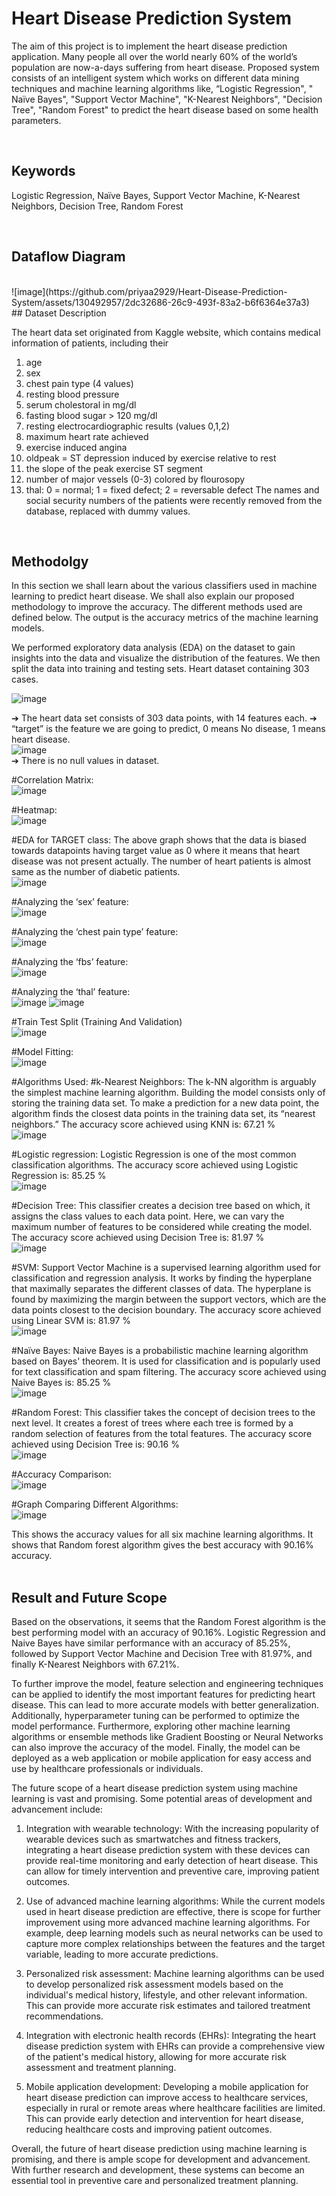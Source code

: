 
# Heart Disease Prediction System

The aim of this project is to implement the heart disease prediction application. Many people all over
the world nearly 60% of the world’s population are now-a-days suffering from heart disease. 
Proposed system consists of an intelligent system which works on different data mining techniques and machine learning algorithms like, “Logistic Regression", " Naïve Bayes", "Support Vector Machine", "K-Nearest Neighbors", "Decision Tree", "Random Forest" to predict the heart disease based on some health parameters.

<br />

## Keywords

Logistic Regression, Naïve Bayes, Support Vector Machine, K-Nearest Neighbors, Decision Tree, Random Forest

<br />

## Dataflow Diagram
<br />
![image](https://github.com/priyaa2929/Heart-Disease-Prediction-System/assets/130492957/2dc32686-26c9-493f-83a2-b6f6364e37a3)


<br />
## Dataset Description

The heart data set originated from Kaggle website, which contains medical information of patients, including their
1. age
2. sex
3. chest pain type (4 values)
4. resting blood pressure
5. serum cholestoral in mg/dl
6. fasting blood sugar > 120 mg/dl
7. resting electrocardiographic results (values 0,1,2)
8. maximum heart rate achieved
9. exercise induced angina
10. oldpeak = ST depression induced by exercise relative to rest
11. the slope of the peak exercise ST segment
12. number of major vessels (0-3) colored by flourosopy
13. thal: 0 = normal; 1 = fixed defect; 2 = reversable defect The names and social security numbers of the patients were recently removed from the database, replaced with dummy values.

<br />

## Methodolgy

In this section we shall learn about the various classifiers used in machine learning to predict heart disease. We shall also explain our proposed methodology to improve the accuracy. The different methods used are defined below. The output is the accuracy metrics of the machine learning models. 

We performed exploratory data analysis (EDA) on the dataset to gain insights into the data and visualize the distribution of the features. We then split the data into training and testing sets. Heart dataset containing 303 cases.
<br />

![image](https://github.com/priyaa2929/Heart-Disease-Prediction-System/assets/130492957/0195ec08-21b8-434c-9164-4d6e3b3eee68)
<br />

➔ The heart data set consists of 303 data points, with 14 features each.
➔ “target” is the feature we are going to predict, 0 means No disease, 1 means heart disease.
<br />
![image](https://github.com/priyaa2929/Heart-Disease-Prediction-System/assets/130492957/60138479-1a41-4439-b9d6-72c1ef4dd03d)
<br />
➔ There is no null values in dataset.
<br />

#Correlation Matrix:
<br />
![image](https://github.com/priyaa2929/Heart-Disease-Prediction-System/assets/130492957/e1130491-a8e1-4f5a-b1a3-1400038e53a7)
<br />

#Heatmap:
<br />
![image](https://github.com/priyaa2929/Heart-Disease-Prediction-System/assets/130492957/705214c9-1977-425b-82a2-f76b6a130cca)
<br />

#EDA for TARGET class:
The above graph shows that the data is biased towards datapoints having target value as 0 where it means that heart disease was not present actually. The number of heart patients is almost same as the number of diabetic patients.
<br />
![image](https://github.com/priyaa2929/Heart-Disease-Prediction-System/assets/130492957/143b55e9-3926-429e-b365-ca0cb9fee2ad)
<br />

#Analyzing the ‘sex’ feature:
<br />
![image](https://github.com/priyaa2929/Heart-Disease-Prediction-System/assets/130492957/6da39b74-34d0-44bf-b73f-91982dc02dfa)
<br />

#Analyzing the ‘chest pain type’ feature:
<br />
![image](https://github.com/priyaa2929/Heart-Disease-Prediction-System/assets/130492957/2ce3cb20-519d-4535-93f5-4a42c8e3b545)
<br />

#Analyzing the ‘fbs’ feature:
<br />
![image](https://github.com/priyaa2929/Heart-Disease-Prediction-System/assets/130492957/0db539dc-1129-4ee9-b61a-fae9e49dd534)
<br />

#Analyzing the ‘thal’ feature:
<br />
![image](https://github.com/priyaa2929/Heart-Disease-Prediction-System/assets/130492957/76e3ceee-675c-4c7a-8e82-b12e63fd6346)
![image](https://github.com/priyaa2929/Heart-Disease-Prediction-System/assets/130492957/bef09305-e6c6-4208-88b3-1c7c5fce873a)
<br />

#Train Test Split (Training And Validation)
<br />
![image](https://github.com/priyaa2929/Heart-Disease-Prediction-System/assets/130492957/2c50e96d-58ac-4987-874e-d8640ee97ad1)
<br />

#Model Fitting:
<br />
![image](https://github.com/priyaa2929/Heart-Disease-Prediction-System/assets/130492957/2f164a2c-0d5f-4e12-b5f6-0da709d92b72)
<br />

#Algorithms Used:
#k-Nearest Neighbors:
The k-NN algorithm is arguably the simplest machine learning algorithm. Building the model consists only of storing the training data set. To make a prediction for a new data point, the algorithm finds the closest data points in the training data set, its “nearest neighbors.”
The accuracy score achieved using KNN is: 67.21 %
<br />
![image](https://github.com/priyaa2929/Heart-Disease-Prediction-System/assets/130492957/01fe5b09-d4a2-4a30-964d-d32a6786deb9)
<br />

#Logistic regression:
Logistic Regression is one of the most common classification algorithms.
The accuracy score achieved using Logistic Regression is: 85.25 %
<br />
![image](https://github.com/priyaa2929/Heart-Disease-Prediction-System/assets/130492957/ee712949-8379-43db-b17f-7d98ba8f8cb8)
<br />

#Decision Tree:
This classifier creates a decision tree based on which, it assigns the class values to each data point. Here, we can vary the maximum number of features to be considered while creating the model.
The accuracy score achieved using Decision Tree is: 81.97 %
<br />
![image](https://github.com/priyaa2929/Heart-Disease-Prediction-System/assets/130492957/c18800ab-b007-40c3-8dd1-9da860383c8c)
<br />

#SVM:
Support Vector Machine is a supervised learning algorithm used for classification and regression analysis. It works by finding the hyperplane that maximally separates the different classes of data. The hyperplane is found by maximizing the margin between the support vectors, which are the data points closest to the decision boundary. The accuracy score achieved using Linear SVM is: 81.97 %
<br />
![image](https://github.com/priyaa2929/Heart-Disease-Prediction-System/assets/130492957/bb55c7a2-808f-4f55-945a-a02a1d64eef3)
<br />

#Naïve Bayes:
Naive Bayes is a probabilistic machine learning algorithm based on Bayes' theorem. It is used for classification and is popularly used for text classification and spam filtering.
The accuracy score achieved using Naive Bayes is: 85.25 %
<br />
![image](https://github.com/priyaa2929/Heart-Disease-Prediction-System/assets/130492957/34cf85ce-4a11-4bed-aae2-beedce2bef8a)
<br />

#Random Forest:
This classifier takes the concept of decision trees to the next level. It creates a forest of trees where each tree is formed by a random selection of features from the total features.
The accuracy score achieved using Decision Tree is: 90.16 %
<br />
![image](https://github.com/priyaa2929/Heart-Disease-Prediction-System/assets/130492957/91347152-25f0-4193-8f3a-6daefcc39d76)
<br />

#Accuracy Comparison:
<br />
![image](https://github.com/priyaa2929/Heart-Disease-Prediction-System/assets/130492957/9cb922f4-0d2f-4dc0-b55f-73e8e5f41765)
<br />

#Graph Comparing Different Algorithms:
<br />
![image](https://github.com/priyaa2929/Heart-Disease-Prediction-System/assets/130492957/18c2e9f7-e546-4930-84d3-09f2726ea84e)
<br />

This shows the accuracy values for all six machine learning algorithms.
It shows that Random forest algorithm gives the best accuracy with 90.16% accuracy.
<br />
<br />
## Result and Future Scope

Based on the observations, it seems that the Random Forest algorithm is the best performing model with an accuracy of 90.16%. Logistic Regression and Naive Bayes have similar performance with an accuracy of 85.25%, followed by Support Vector Machine and Decision Tree with 81.97%, and finally K-Nearest Neighbors with 67.21%.

To further improve the model, feature selection and engineering techniques can be applied to identify the most important features for predicting heart disease. This can lead to more accurate models with better generalization. Additionally, hyperparameter tuning can be performed to optimize the model performance.
Furthermore, exploring other machine learning algorithms or ensemble methods like Gradient Boosting or Neural Networks can also improve the accuracy of the model. Finally, the model can be deployed as a web application or mobile application for easy access and use by healthcare professionals or individuals.

The future scope of a heart disease prediction system using machine learning is vast and promising. Some potential areas of development and advancement include:

1. Integration with wearable technology: With the increasing popularity of wearable devices such as smartwatches and fitness trackers, integrating a heart disease prediction system with these devices can provide real-time monitoring and early detection of heart disease. This can allow for timely intervention and preventive care, improving patient outcomes.

2. Use of advanced machine learning algorithms: While the current models used in heart disease prediction are effective, there is scope for further improvement using more advanced machine learning algorithms. For example, deep learning models such as neural networks can be used to capture more complex relationships between the features and the target variable, leading to more accurate predictions.

3. Personalized risk assessment: Machine learning algorithms can be used to develop personalized risk assessment models based on the individual's medical history, lifestyle, and other relevant information. This can provide more accurate risk estimates and tailored treatment recommendations.

4. Integration with electronic health records (EHRs): Integrating the heart disease prediction system with EHRs can provide a comprehensive view of the patient's medical history, allowing for more accurate risk assessment and treatment planning.

5. Mobile application development: Developing a mobile application for heart disease prediction can improve access to healthcare services, especially in rural or remote areas where healthcare facilities are limited. This can provide early detection and intervention for heart disease, reducing healthcare costs and improving patient outcomes.

Overall, the future of heart disease prediction using machine learning is promising, and there is ample scope for development and advancement. With further research and development, these systems can become an essential tool in preventive care and personalized treatment planning.

